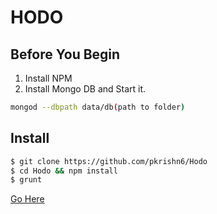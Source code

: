 # HODO

## Before You Begin
1. Install NPM
2. Install Mongo DB and Start it.
```bash
mongod --dbpath data/db(path to folder)
```

## Install

```bash
$ git clone https://github.com/pkrishn6/Hodo
$ cd Hodo && npm install
$ grunt
```
[Go Here](http://localhost:5000/)
